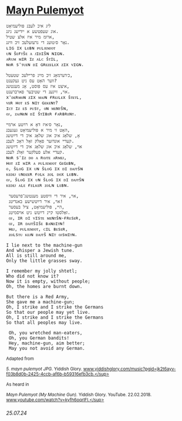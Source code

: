 # [Mayn Pulemyot](https://www.youtube.com/watch?v=kyfh6oqrlFI)
```
ליג איכ לעבנ פּוליעמיאָט
אונ שעפטשע א ייִדישנ ניגנ.
ארומ מיר איז אלצ שטיל,
נאָר ס׳טוענ די גרעזעלעכ זיכ װיגנ.
ʟɪɢ ɪx ʟᴇʙɴ ᴘᴜʟᴊᴇᴍᴊᴏᴛ
ᴜɴ šᴇғᴛšᴇ ᴀ ᴊɪᴅɪšɴ ɴɪɢɴ.
ᴀʀᴜᴍ ᴍɪʀ ɪᴢ ᴀʟᴄ šᴛɪʟ,
ɴᴏʀ s'ᴛᴜᴇɴ ᴅɪ ɢʀᴇᴢᴇʟᴇx ᴢɪx ᴠɪɢɴ.

כ׳דערמאָנ זיכ מײַנ פרײלעכ שטעטל,
װער האָט עס ניט געקענט?
איצט איז עס פּוסט, אָנ מענטשנ,
אױ, זײַנענ די שטיבער פארברענט.
x'ᴅᴇʀᴍᴏɴ ᴢɪx ᴍᴀᴊɴ ғʀᴇᴊʟᴇx šᴛᴇᴛʟ,
ᴠᴇʀ ʜᴏᴛ ᴇs ɴɪᴛ ɢᴇᴋᴇɴᴛ?
ɪᴄᴛ ɪᴢ ᴇs ᴘᴜsᴛ, ᴏɴ ᴍᴇɴᴛšɴ,
ᴏᴊ, ᴢᴀᴊɴᴇɴ ᴅɪ šᴛɪʙᴇʀ ғᴀʀʙʀᴇɴᴛ.

נאָר ס׳איז דאָ א רױטע ארמײ,
האָט זי מיר א פּוליעמיאָט געגעבנ,
אָ, שלאָג איכ אונ שלאָג איכ די דײַטשנ
קעדײ אונדזער פאָלק זאָל דאָכ לעבנ.
אױ, שלאָג איכ אונ שלאָג איכ די דײַטשנ
קעדײ אלע פעלקער זאָלנ לעבנ.
ɴᴏʀ s'ɪᴢ ᴅᴏ ᴀ ʀᴏᴊᴛᴇ ᴀʀᴍᴇᴊ,
ʜᴏᴛ ᴢɪ ᴍɪʀ ᴀ ᴘᴜʟᴊᴇᴍᴊᴏᴛ ɢᴇɢᴇʙɴ,
ᴏ, šʟᴏɢ ɪx ᴜɴ šʟᴏɢ ɪx ᴅɪ ᴅᴀᴊᴛšɴ
ᴋᴇᴅᴇᴊ ᴜɴᴅᴢᴇʀ ғᴏʟᴋ ᴢᴏʟ ᴅᴏx ʟᴇʙɴ.
ᴏᴊ, šʟᴏɢ ɪx ᴜɴ šʟᴏɢ ɪx ᴅɪ ᴅᴀᴊᴛšɴ
ᴋᴇᴅᴇᴊ ᴀʟᴇ ғᴇʟᴋᴇʀ ᴢᴏʟɴ ʟᴇʙɴ.

 אױ, איר די װיסטע מענטשנ־פרעסער,
 אױ, איר דײַטשישע באנדיטנ!
 הײ, פּוליעמיאָט, ציל בעסער,
 זאָלסטו קײנ דײַטש ניט אױסמיטנ.
 ᴏᴊ, ɪʀ ᴅɪ ᴠɪsᴛᴇ ᴍᴇɴᴛšɴ-ғʀᴇsᴇʀ,
 ᴏᴊ, ɪʀ ᴅᴀᴊᴛšɪšᴇ ʙᴀɴᴅɪᴛɴ!
 ʜᴇᴊ, ᴘᴜʟᴊᴇᴍᴊᴏᴛ, ᴄɪʟ ʙᴇsᴇʀ,
 ᴢᴏʟsᴛᴜ ᴋᴇᴊɴ ᴅᴀᴊᴛš ɴɪᴛ ᴏᴊsᴍɪᴛɴ.
```
```
I lie next to the machine-gun
And whisper a Jewish tune.
All is still around me,
Only the little grasses sway.

I remember my jolly shtetl;
Who did not know it?
Now it is empty, without people;
Oh, the homes are burnt down.

But there is a Red Army,
She gave me a machine-gun;
Oh, I strike and I strike the Germans
So that our people may yet live.
Oh, I strike and I strike the Germans
So that all peoples may live.

 Oh, you wretched man-eaters,
 Oh, you German bandits!
 Hey, machine-gun, aim better;
 May you not avoid any German.
```
<sub>Adapted from</sub>

<sup>*​5. mayn pulemyot JPG.* Yiddish Glory. www.yiddishglory.com/music?pgid=jk2t6ayv-f03b8d0b-2425-4ccb-af6b-b59316efb3cb.</sup>

<sub>As heard in</sub>

<sup>*Mayn Pulemyot (My Machine Gun).* Yiddish Glory. YouTube. 22.02.2018. www.youtube.com/watch?v=kyfh6oqrlFI.</sup>
###### 25.07.24
